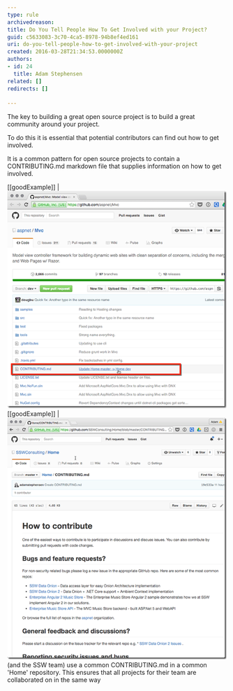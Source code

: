 ```yaml
---
type: rule
archivedreason: 
title: Do You Tell People How To Get Involved with your Project?
guid: c5633083-3c70-4ca5-8978-94b8ef4ed161
uri: do-you-tell-people-how-to-get-involved-with-your-project
created: 2016-03-28T21:34:53.0000000Z
authors:
- id: 24
  title: Adam Stephensen
related: []
redirects: []

---
```


The key to building a great open source project is to build a great community around your project.

To do this it is essential that potential contributors can find out how to get involved.

<!--endintro-->

It is a common pattern for open source projects to contain a CONTRIBUTING.md markdown file that supplies information on how to get involved.

[[goodExample]]
| ![The Microsoft ASP.NET and Azure teams both do a great job of providing documentation on how to start contributing](getinvolved1.png)
[[goodExample]]
| ![The ASP.NET team](getinvolved2.png)(and the SSW team) use a common CONTRIBUTING.md in a common 'Home' repository. This ensures that all projects for their team are collaborated on in the same way
